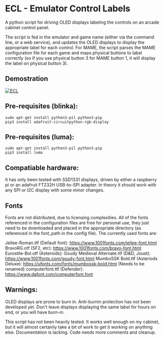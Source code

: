 # ECL - Emulator Control Labels

A python script for driving OLED displays labeling the controls on an arcade cabinet control panel.

The script is fed in the emulator and game name (either via the command line, or a web service), and updates the OLED displays to display the appropriate label for each control.  For MAME, the script parses the MAME configuration file for each game and maps physical buttons to label correctly (so if you use physical button 3 for MAME button 1, it will display the label on physical button 3).

## Demostration

[![ECL](http://img.youtube.com/vi/qXnlxxjjD2I/0.jpg)](https://youtu.be/qXnlxxjjD2I "ECL")

## Pre-requisites (blinka):

    sudo apt-get install python3-pil python3-pip
    pip3 install adafruit-circuitpython-rgb-display

## Pre-requisites (luma):

    sudo apt-get install python3-pil python3-pip
    pip3 install luma

## Compatiable hardware:

It has only been tested with SSD1331 displays, driven by either a raspberry pi or an adafruit FT232H USB-to-SPI adapter.  In theory it should work with any SPI or I2C display with some minor changes.  

## Fonts

Fonts are not distributed, due to licensing complexities.  All of the fonts referenced in the configuration files are free for personal use, they just need to be downloaded and placed in the appropriate directory (as referenced in the font_path in the config file).  The currently used fonts are:

Jellee-Roman.ttf (Default font): <https://www.1001fonts.com/jellee-font.html>
BravoRG.otf (SF2, etc): <https://www.1001fonts.com/bravo-font.html>
Eurostile-Bol.otf (Asteroids):
Goudy Medieval Alternate.ttf (D&D, Joust): <https://www.1001fonts.com/goudy-font.html>
MumboSSK Bold.ttf (Asteriods Deluxe): <https://ufonts.com/fonts/mumbossk-bold.html> (Needs to be renamed)
computerfont.ttf (Defender): <https://www.dafont.com/computerfont.font>

## Warnings:

OLED displays are prone to burn in.  Anti-burnin protection has not been developed yet.  Don't leave displays displaying the same label for hours on end, or you will have burn-in.  

This script has not been heavily tested.  It works well enough on my cabinet, but it will almost certainly take a bit of work to get it working on anything else.  Documentation is lacking.  Code needs more comments and cleanup.  



